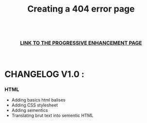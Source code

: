 # <p align="center">Creating a 404 error page</p><br>
### <p align="center"> <a href="https://saphido.github.io/progressive-enhancement/">LINK TO THE PROGRESSIVE ENHANCEMENT PAGE</a> </p><br>

# CHANGELOG V1.0 :

### HTML

* Adding basics html balises
* Adding CSS stylesheet
* Adding sementics
* Translating brut text into sementic HTML


